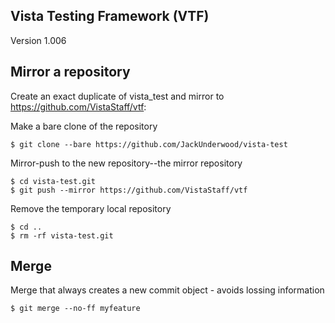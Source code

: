## Vista Testing Framework (VTF)
Version 1.006

## Mirror a repository
Create an exact duplicate of vista_test and mirror to https://github.com/VistaStaff/vtf:

Make a bare clone of the repository
```
$ git clone --bare https://github.com/JackUnderwood/vista-test
```

Mirror-push to the new repository--the mirror repository
```
$ cd vista-test.git
$ git push --mirror https://github.com/VistaStaff/vtf
```

Remove the temporary local repository
```
$ cd ..
$ rm -rf vista-test.git
```


## Merge
Merge that always creates a new commit object - avoids lossing information
```
$ git merge --no-ff myfeature
```
